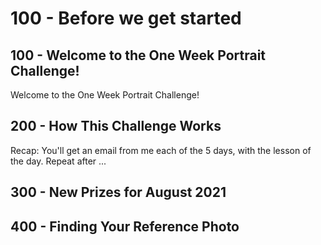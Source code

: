 # 100 - Before we get started

## 100 - Welcome to the One Week Portrait Challenge!

Welcome to the One Week Portrait Challenge!

## 200 - 	How This Challenge Works

Recap: You'll get an email from me each of the 5 days, with the lesson of the day. Repeat after ...

## 300 - New Prizes for August 2021

## 400 - Finding Your Reference Photo
